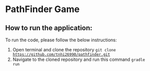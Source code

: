 # PathFinder Game

## How to run the application:
To run the code, please follow the below instructions:

1. Open terminal and clone the repository
    <code>git clone https://github.com/tnhi26990/pathfinder.git</code>
2. Navigate to the cloned repository and run this command
    <code>gradle run</code>
